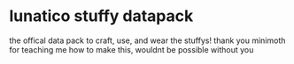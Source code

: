 # lunatico stuffy datapack
the offical data pack to craft, use, and wear the stuffys!
thank you minimoth for teaching me how to make this, wouldnt be possible without you
